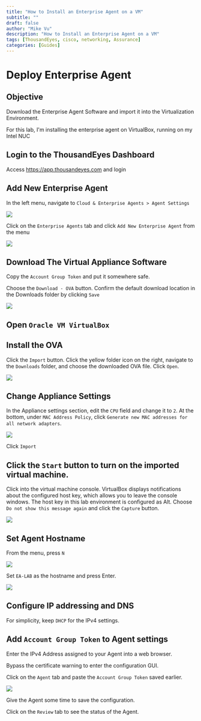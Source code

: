 ```yaml
---
title: "How to Install an Enterprise Agent on a VM"
subtitle: ""
draft: false
author: "Mike Vu"
description: "How to Install an Enterprise Agent on a VM"
tags: [ThousandEyes, cisco, networking, Assurance]
categories: [Guides]
---
```


# Deploy Enterprise Agent

## Objective

Download the Enterprise Agent Software and import it into the Virtualization Environment.

For this lab, I'm installing the enterprise agent on VirtualBox, running on my Intel NUC

## Login to the ThousandEyes Dashboard

Access https://app.thousandeyes.com and login

## Add New Enterprise Agent

In the left menu, navigate to `Cloud & Enterprise Agents > Agent Settings`

<img src="agent-menu.png">

Click on the `Enterprise Agents` tab and click `Add New Enterprise Agent` from the menu

<img src="add-new-agent.png">


## Download The Virtual Appliance Software

Copy the `Account Group Token` and put it somewhere safe.

Choose the `Download - OVA` button. Confirm the default download location in the Downloads folder by clicking `Save`

<img src="download-ova.png">

## Open `Oracle VM VirtualBox`

## Install the OVA

Click the `Import` button. Click the yellow folder icon on the right, navigate to the `Downloads` folder, and choose the downloaded OVA file. Click `Open`.

<img src="import.png">

## Change Appliance Settings

In the Appliance settings section, edit the `CPU` field and change it to `2`. At the bottom, under `MAC Address Policy`, click `Generate new MAC addresses for all network adapters`.

<img src="cpu-network-settings.png">

Click `Import`

## Click the `Start` button to turn on the imported virtual machine.

Click into the virtual machine console. VirtualBox displays notifications about the configured host key, which allows you to leave the console windows. The host key in this lab environment is configured as Alt. Choose `Do not show this message again` and click the `Capture` button.

<img src="capture.png">


## Set Agent Hostname

From the menu, press `N` 

<img src="virtual-menu.png">

Set `EA-LAB` as the hostname and press Enter.

<img src="hostname-config.png">

## Configure IP addressing and DNS

For simplicity, keep `DHCP` for the IPv4 settings.

## Add `Account Group Token` to Agent settings

Enter the IPv4 Address assigned to your Agent into a web browser.

Bypass the certificate warning to enter the configuration GUI.

Click on the `Agent` tab and paste the `Account Group Token` saved earlier.

<img src="agent-gui-access.png">

Give the Agent some time to save the configuration.

Click on the `Review` tab to see the status of the Agent.





